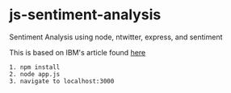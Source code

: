 # js-sentiment-analysis
Sentiment Analysis using node, ntwitter, express, and sentiment

This is based on IBM's article found [here](https://www.ibm.com/developerworks/library/wa-nodejs-app/index.html)

```
1. npm install
2. node app.js
3. navigate to localhost:3000
```
